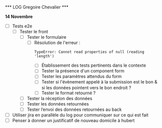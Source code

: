 *** LOG Gregoire Chevalier ***
  
**14 Novembre**
- [ ] Tests e2e
    - [ ] Tester le front      
        - [ ] Tester le formulaire
            - [ ] Résolution de l'erreur : 
                ```
                TypeError: Cannot read properties of null (reading 'length')
                ```
                - [ ] Établissement des tests pertinents dans le contexte
                - [ ] Tester la présence d'un component form
                - [ ] Tester les paramètres attendus du form
                - [ ] Tester si l'évènement appelé à la submission est le bon & si les données pointent vers le bon endroit ?
                - [ ] Tester le format retourné ?
        - [ ] Tester la réception des données
        - [ ] Tester les données retournées
        - [ ] Tester l’envoi des données retournées au back
- [ ] Utiliser jira en parallèle du log pour communiquer sur ce qui est fait
- [ ] Penser à donner un justificatif de nouveau domicile à hubert